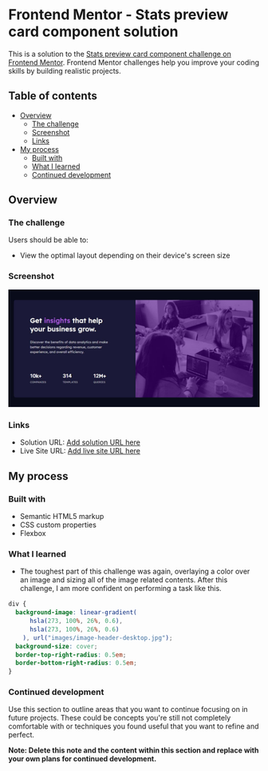 # Frontend Mentor - Stats preview card component solution

This is a solution to the [Stats preview card component challenge on Frontend Mentor](https://www.frontendmentor.io/challenges/stats-preview-card-component-8JqbgoU62). Frontend Mentor challenges help you improve your coding skills by building realistic projects.

## Table of contents

- [Overview](#overview)
  - [The challenge](#the-challenge)
  - [Screenshot](#screenshot)
  - [Links](#links)
- [My process](#my-process)
  - [Built with](#built-with)
  - [What I learned](#what-i-learned)
  - [Continued development](#continued-development)

## Overview

### The challenge

Users should be able to:

- View the optimal layout depending on their device's screen size

### Screenshot

![](images/completed.jpg)

### Links

- Solution URL: [Add solution URL here](https://your-solution-url.com)
- Live Site URL: [Add live site URL here](https://your-live-site-url.com)

## My process

### Built with

- Semantic HTML5 markup
- CSS custom properties
- Flexbox

### What I learned

- The toughest part of this challenge was again, overlaying a color over an image and sizing all of the image related contents. After this challenge, I am more confident on performing a task like this.

```css
div {
  background-image: linear-gradient(
      hsla(273, 100%, 26%, 0.6),
      hsla(273, 100%, 26%, 0.6)
    ), url("images/image-header-desktop.jpg");
  background-size: cover;
  border-top-right-radius: 0.5em;
  border-bottom-right-radius: 0.5em;
}
```

### Continued development

Use this section to outline areas that you want to continue focusing on in future projects. These could be concepts you're still not completely comfortable with or techniques you found useful that you want to refine and perfect.

**Note: Delete this note and the content within this section and replace with your own plans for continued development.**
